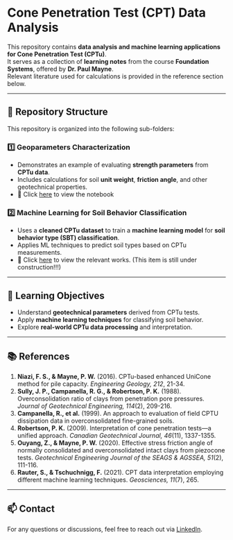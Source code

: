 # Cone Penetration Test (CPT) Data Analysis

This repository contains **data analysis and machine learning applications for Cone Penetration Test (CPTu)**.  
It serves as a collection of **learning notes** from the course **Foundation Systems**, offered by **Dr. Paul Mayne**.  
Relevant literature used for calculations is provided in the reference section below.

---

## 📂 Repository Structure

This repository is organized into the following sub-folders:

### **1️⃣ Geoparameters Characterization**
   - Demonstrates an example of evaluating **strength parameters** from **CPTu data**.  
   - Includes calculations for soil **unit weight**, **friction angle**, and other geotechnical properties.
   - 📌 Click [here](https://github.com/DanielChou0916/CPTu_data_analysis/blob/main/geoparams/Geoparameters.ipynb) to view the notebook
   
### **2️⃣ Machine Learning for Soil Behavior Classification**
   - Uses a **cleaned CPTu dataset** to train a **machine learning model** for **soil behavior type (SBT) classification**.  
   - Applies ML techniques to predict soil types based on CPTu measurements.
   - 📌 Click [here](https://github.com/DanielChou0916/CPTu_data_analysis/blob/main/classification_of_cptu_data/README.md) to view the relevant works. (This item is still under construction!!!)

---

## 📖 Learning Objectives
- Understand **geotechnical parameters** derived from CPTu tests.
- Apply **machine learning techniques** for classifying soil behavior.
- Explore **real-world CPTu data processing** and interpretation.

---

## 📚 References

1. **Niazi, F. S., & Mayne, P. W.** (2016). CPTu-based enhanced UniCone method for pile capacity. *Engineering Geology, 212*, 21-34.  
2. **Sully, J. P., Campanella, R. G., & Robertson, P. K.** (1988). Overconsolidation ratio of clays from penetration pore pressures. *Journal of Geotechnical Engineering, 114*(2), 209-216.  
3. **Campanella, R., et al.** (1999). An approach to evaluation of field CPTU dissipation data in overconsolidated fine-grained soils.  
4. **Robertson, P. K.** (2009). Interpretation of cone penetration tests—a unified approach. *Canadian Geotechnical Journal, 46*(11), 1337-1355.  
5. **Ouyang, Z., & Mayne, P. W.** (2020). Effective stress friction angle of normally consolidated and overconsolidated intact clays from piezocone tests. *Geotechnical Engineering Journal of the SEAGS & AGSSEA, 51*(2), 111-116.  
6. **Rauter, S., & Tschuchnigg, F.** (2021). CPT data interpretation employing different machine learning techniques. *Geosciences, 11*(7), 265.  

---

## 📫 Contact

For any questions or discussions, feel free to reach out via [LinkedIn](https://linkedin.com/in/daniel-t-chou-1b51661b2).
